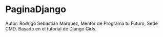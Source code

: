 # PaginaDjango
Autor: Rodrigo Sebastián Márquez, Mentor de Programá tu Futuro, Sede CMD. Basado en el tutorial de Django Girls.
